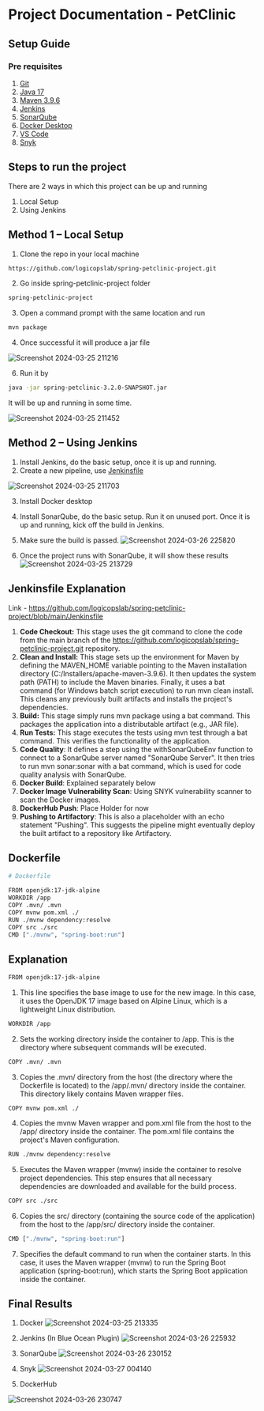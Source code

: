 # Project Documentation - PetClinic

## Setup Guide

### Pre requisites

1)	[Git](https://git-scm.com/)
2)	[Java 17](https://www.oracle.com/java/technologies/javase/jdk17-archive-downloads.html)
3)	[Maven 3.9.6](https://maven.apache.org/download.cgi)
4)	[Jenkins](https://www.jenkins.io/download)
5)	[SonarQube](https://www.sonarsource.com/products/sonarqube/downloads/) 
6)	[Docker Desktop](https://www.docker.com/products/docker-desktop/)
7)	[VS Code](https://code.visualstudio.com/)
8)  [Snyk](https://app.snyk.io/)
   
## Steps to run the project

There are 2 ways in which this project can be up and running

1)	Local Setup
2)	Using Jenkins
   
## Method 1 – Local Setup

1)	Clone the repo in your local machine
```bash
https://github.com/logicopslab/spring-petclinic-project.git
```
2)	Go inside spring-petclinic-project folder
```bash
spring-petclinic-project
```
3)	Open a command prompt with the same location and run
```bash
mvn package
```
4)	Once successful it will produce a jar file

![Screenshot 2024-03-25 211216](https://github.com/logicopslab/spring-petclinic-project/assets/82759985/583d3450-81d0-46a6-a53b-e2efb0689674)

6)	Run it by 
```bash
java -jar spring-petclinic-3.2.0-SNAPSHOT.jar
```
It will be up and running in some time.

![Screenshot 2024-03-25 211452](https://github.com/logicopslab/spring-petclinic-project/assets/82759985/39485d22-3a5b-4140-aa39-934ac284f6f6)

## Method 2 – Using Jenkins
1)	Install Jenkins, do the basic setup, once it is up and running.
2)	Create a new pipeline, use [Jenkinsfile](https://github.com/logicopslab/spring-petclinic-project/blob/main/Jenkinsfile)

![Screenshot 2024-03-25 211703](https://github.com/logicopslab/spring-petclinic-project/assets/82759985/9e4fd2d5-bd05-4bcd-8cb0-5e6deed9accf)

3)	Install Docker desktop
   
4)	Install SonarQube, do the basic setup. Run it on unused port. Once it is up and running, kick off the build in Jenkins.

5)	Make sure the build is passed.
![Screenshot 2024-03-26 225820](https://github.com/logicopslab/spring-petclinic-project/assets/82759985/5df6a97e-0f36-45d9-ab1a-0e17647aec55)

6)	Once the project runs with SonarQube, it will show these results
![Screenshot 2024-03-25 213729](https://github.com/logicopslab/spring-petclinic-project/assets/82759985/8d5989e2-1e55-411a-957e-d6b31517e791)


## Jenkinsfile Explanation

Link - https://github.com/logicopslab/spring-petclinic-project/blob/main/Jenkinsfile

1.	**Code Checkout:** This stage uses the git command to clone the code from the main branch of the https://github.com/logicopslab/spring-petclinic-project.git repository.
2.	**Clean and Install:** This stage sets up the environment for Maven by defining the MAVEN_HOME variable pointing to the Maven installation directory (C:/Installers/apache-maven-3.9.6). 
It then updates the system path (PATH) to include the Maven binaries.
Finally, it uses a bat command (for Windows batch script execution) to run mvn clean install. This cleans any previously built artifacts and installs the project's dependencies.
3.	**Build:** This stage simply runs mvn package using a bat command. This packages the application into a distributable artifact (e.g., JAR file).
4.	**Run Tests:** This stage executes the tests using mvn test through a bat command. This verifies the functionality of the application.
5.	**Code Quality**: It defines a step using the withSonarQubeEnv function to connect to a SonarQube server named "SonarQube Server".
It then tries to run mvn sonar:sonar with a bat command, which is used for code quality analysis with SonarQube.
6.	**Docker Build**: Explained separately below
7. **Docker Image Vulnerability Scan**: Using SNYK vulnerability scanner to scan the Docker images.
8.	**DockerHub Push**: Place Holder for now
9. **Pushing to Artifactory**: This is also a placeholder with an echo statement "Pushing". This suggests the pipeline might eventually deploy the built artifact to a repository like Artifactory.

## Dockerfile

```bash
# Dockerfile

FROM openjdk:17-jdk-alpine
WORKDIR /app
COPY .mvn/ .mvn
COPY mvnw pom.xml ./
RUN ./mvnw dependency:resolve
COPY src ./src
CMD ["./mvnw", "spring-boot:run"]
```

## Explanation

```bash
FROM openjdk:17-jdk-alpine
```
1) This line specifies the base image to use for the new image. In this case, it uses the OpenJDK 17 image based on Alpine Linux, which is a lightweight Linux distribution.

```bash
WORKDIR /app
```
2) Sets the working directory inside the container to /app. This is the directory where subsequent commands will be executed.

```bash
COPY .mvn/ .mvn
```
3) Copies the .mvn/ directory from the host (the directory where the Dockerfile is located) to the /app/.mvn/ directory inside the container. This directory likely contains Maven wrapper files.

```
COPY mvnw pom.xml ./
```

4)	Copies the mvnw Maven wrapper and pom.xml file from the host to the /app/ directory inside the container. The pom.xml file contains the project's Maven configuration.

```bash
RUN ./mvnw dependency:resolve
```
5) Executes the Maven wrapper (mvnw) inside the container to resolve project dependencies. This step ensures that all necessary dependencies are downloaded and available for the build process.

```bash
COPY src ./src
```
6) Copies the src/ directory (containing the source code of the application) from the host to the /app/src/ directory inside the container.

```bash
CMD ["./mvnw", "spring-boot:run"]
```
7) Specifies the default command to run when the container starts. In this case, it uses the Maven wrapper (mvnw) to run the Spring Boot application (spring-boot:run), which starts the Spring Boot application inside the container.

## Final Results

1)	Docker
![Screenshot 2024-03-25 213335](https://github.com/logicopslab/spring-petclinic-project/assets/82759985/18246cdb-19c9-49c9-a8c5-fa6b16a31aed)

2)	Jenkins (In Blue Ocean Plugin)
![Screenshot 2024-03-26 225932](https://github.com/logicopslab/spring-petclinic-project/assets/82759985/f8378a90-767b-43e6-b236-f69c9bf3f43b)

3)	SonarQube
![Screenshot 2024-03-26 230152](https://github.com/logicopslab/spring-petclinic-project/assets/82759985/221ac697-2fe7-476e-af6a-25ade4951e27)

4) Snyk
![Screenshot 2024-03-27 004140](https://github.com/logicopslab/spring-petclinic-project/assets/82759985/1905e983-6591-4860-b349-eae40323afdd)

5) DockerHub
   
![Screenshot 2024-03-26 230747](https://github.com/logicopslab/spring-petclinic-project/assets/82759985/4be245de-e474-4973-a2e9-dc44b171917f)


